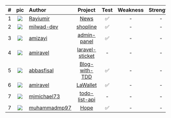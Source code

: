 | # |                            pic                            | Author             |        Project        | Test | Weakness | Strengths | 
|:-:|:---------------------------------------------------------:|:-------------------|:---------------------:|:----:|:--------:|:---------:|
| 1 |   <img src="https://github.com/Rayiumir.png?size=30" />   | [Rayiumir][a1]     |      [News][p1]       |  ✅   |    -     |     -     |
| 2 |  <img src="https://github.com/milwad-dev.png?size=30" />  | [milwad-dev][a2]   |    [shopline][p2]     |  ✅   |    -     |     -     |
| 3 |   <img src="https://github.com/amizayi.png?size=30" />    | [amizayi][a3]      |   [admin-panel][p3]   |  ✅   |    -     |     -     |
| 4 |   <img src="https://github.com/amiravel.png?size=30" />   | [amiravel][a4]     | [laravel-sticket][p4] |  -   |    -     |     -     |
| 5 |  <img src="https://github.com/abbasfisal.png?size=30" />  | [abbasfisal][a5]   |  [Blog-with-TDD][p5]  |  ✅   |    -     |     -     |
| 6 |   <img src="https://github.com/amiravel.png?size=30" />   | [amiravel][a4]     |    [LaWallet][p6]     |  ✅   |    -     |     -     |
| 7 | <img src="https://github.com/mjmichael73.png?size=30" />  | [mjmichael73][a6] |  [todo-list-api][p7]  |  -   |    -     |     -     |
| 7 | <img src="https://github.com/muhammadmp97.png?size=30" /> | [muhammadmp97][a7] |      [Hope][p8]       |  ✅   |    -     |     -     |

[p1]:https://github.com/Rayiumir/News
[p2]:https://github.com/milwad-dev/shopline
[p3]:https://github.com/amizayi/admin-panel
[p4]:https://github.com/amiravel/laravel-sticket
[p5]:https://github.com/abbasfisal/Laravel-Blog-Project-with-TDD
[p6]:https://github.com/amiravel/LaWallet
[p7]:https://github.com/mjmichael73/laravel-todo-list-api
[p8]:https://github.com/muhammadmp97/Hope

[a1]:https://github.com/Rayiumir
[a2]:https://github.com/milwad-dev
[a3]:https://github.com/amizayi
[a4]:https://github.com/amiravel
[a5]:https://github.com/abbasfisal
[a6]:https://github.com/mjmichael73
[a7]:https://github.com/muhammadmp97
